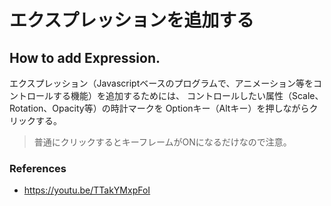 # エクスプレッションを追加する
## How to add Expression.

エクスプレッション（Javascriptベースのプログラムで、アニメーション等をコントロールする機能）を追加するためには、
コントロールしたい属性（Scale、Rotation、Opacity等）の時計マークを Optionキー（Altキー）を押しながらクリックする。

> 普通にクリックするとキーフレームがONになるだけなので注意。

### References
- https://youtu.be/TTakYMxpFoI
